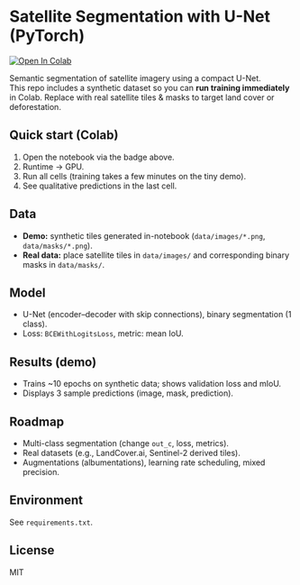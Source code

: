 # Satellite Segmentation with U-Net (PyTorch)

[![Open In Colab](https://colab.research.google.com/assets/colab-badge.svg)](
https://colab.research.google.com/github/YOUR_USERNAME/satellite-segmentation-unet/blob/main/notebooks/main.ipynb
)

Semantic segmentation of satellite imagery using a compact U-Net.  
This repo includes a synthetic dataset so you can **run training immediately** in Colab.
Replace with real satellite tiles & masks to target land cover or deforestation.

## Quick start (Colab)
1. Open the notebook via the badge above.
2. Runtime → GPU.
3. Run all cells (training takes a few minutes on the tiny demo).
4. See qualitative predictions in the last cell.

## Data
- **Demo:** synthetic tiles generated in-notebook (`data/images/*.png`, `data/masks/*.png`).
- **Real data:** place satellite tiles in `data/images/` and corresponding binary masks in `data/masks/`.

## Model
- U-Net (encoder–decoder with skip connections), binary segmentation (1 class).
- Loss: `BCEWithLogitsLoss`, metric: mean IoU.

## Results (demo)
- Trains ~10 epochs on synthetic data; shows validation loss and mIoU.
- Displays 3 sample predictions (image, mask, prediction).

## Roadmap
- Multi-class segmentation (change `out_c`, loss, metrics).
- Real datasets (e.g., LandCover.ai, Sentinel-2 derived tiles).
- Augmentations (albumentations), learning rate scheduling, mixed precision.

## Environment
See `requirements.txt`.

## License
MIT
